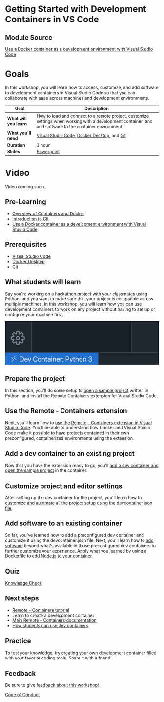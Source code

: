 # Getting Started with Development Containers in VS Code

## Module Source

[Use a Docker container as a development environment with Visual Studio Code](https://docs.microsoft.com/learn/modules/use-docker-container-dev-env-vs-code/?WT.mc_id=academic-55190-ornella)

# Goals 

In this workshop, you will learn how to access, customize, and add software to development containers in Visual Studio Code so that you can collaborate with ease across machines and development environments. 


| **Goal**                                          | Description                                                                                                    |
| ------------------------------------------------- | -------------------------------------------------------------------------------------------------------------- |
| **What will you learn**                           | How to load and connect to a remote project, customize settings when working with a development container, and add software to the container environment. |
| **What you'll need**                              | [Visual Studio Code](https://code.visualstudio.com?WT.mc_id=academic-55190-ornella), [Docker Desktop](https://www.docker.com/products/docker-desktop), and [Git](https://git-scm.com/downloads)                                          |
| **Duration**                                      | 1 hour |
| **Slides**                                        | [Powerpoint](./slides.pptx) |   

# Video

Video coming soon...

## Pre-Learning

- [Overview of Containers and Docker](https://docs.microsoft.com/dotnet/architecture/containerized-lifecycle/introduction-to-containers-and-docker?WT.mc_id=academic-55190-ornella)
- [Introduction to Git](https://docs.microsoft.com/learn/modules/intro-to-git/?WT.mc_id=academic-55190-ornella)
- [Use a Docker container as a development environment with Visual Studio Code](https://docs.microsoft.com/learn/modules/use-docker-container-dev-env-vs-code/?WT.mc_id=academic-55190-ornella)

## Prerequisites

- [Visual Studio Code](https://code.visualstudio.com?WT.mc_id=academic-55190-ornella)
- [Docker Desktop](https://www.docker.com/products/docker-desktop)
- [Git](https://git-scm.com/downloads)

## What students will learn

Say you're working on a hackathon project with your classmates using Python, and you want to make sure that your project is compatible across multiple machines. In this workshop, you will learn how you can use development containers to work on any project without having to set up or configure your machine first.

![image of completed project](images/remote-indicator.png)

## Prepare the project

In this section, you'll do some setup to [open a sample project](https://docs.microsoft.com/learn/modules/use-docker-container-dev-env-vs-code/2-exercise-prepare-project?WT.mc_id=academic-55190-ornella) written in Python, and install the Remote Containers extension for Visual Studio Code. 

## Use the Remote - Containers extension

Next, you'll learn how to [use the Remote - Containers extension in Visual Studio Code](https://docs.microsoft.com/learn/modules/use-docker-container-dev-env-vs-code/3-use-as-development-environment?WT.mc_id=academic-55190-ornella). You'll be able to understand how Docker and Visual Studio Code make it possible to have projects contained in their own preconfigured, containerized environments using the extension. 

## Add a dev container to an existing project

Now that you have the extension ready to go, you'll [add a dev container and open the sample project](https://docs.microsoft.com/learn/modules/use-docker-container-dev-env-vs-code/4-exercise-add-development-container?WT.mc_id=academic-55190-ornella) in the container. 

## Customize project and editor settings

After setting up the dev container for the project, you'll learn how to [customize and automate all the project setup](https://docs.microsoft.com/learn/modules/use-docker-container-dev-env-vs-code/5-customize-settings?WT.mc_id=academic-55190-ornella) using the [devcontainer.json file](https://docs.microsoft.com/learn/modules/use-docker-container-dev-env-vs-code/6-exercise-customize-settings?WT.mc_id=academic-55190-ornella). 

## Add software to an existing container

So far, you've learned how to add a preconfigured dev container and customize it using the devcontainer.json file. Next, you'll learn how to [add software](https://docs.microsoft.com/learn/modules/use-docker-container-dev-env-vs-code/7-add-software?WT.mc_id=academic-55190-ornella) beyond what's available in those preconfigured dev containers to further customize your experience. Apply what you learned by [using a Dockerfile to add Node.js to your container](https://docs.microsoft.com/learn/modules/use-docker-container-dev-env-vs-code/8-exercise-add-software?WT.mc_id=academic-55190-ornella). 

## Quiz

[Knowledge Check](https://docs.microsoft.com/learn/modules/use-docker-container-dev-env-vs-code/9-knowledge-check?WT.mc_id=academic-55190-ornella)

## Next steps

- [Remote - Containers tutorial](https://code.visualstudio.com/docs/remote/containers-tutorial?WT.mc_id=academic-55190-ornella)
- [Learn to create a development container](https://code.visualstudio.com/docs/remote/create-dev-container?WT.mc_id=academic-55190-ornella)
- [Main Remote - Containers documentation](https://code.visualstudio.com/docs/remote/containers?WT.mc_id=academic-55190-ornella)
- [How students can use dev containers](https://www.youtube.com/watch?v=Uvf2FVS1F8k)

## Practice

To test your knowledge, try creating your own development container filled with your favorite coding tools. Share it with a friend!

## Feedback

Be sure to give [feedback about this workshop](https://forms.office.com/r/MdhJWMZthR)!

[Code of Conduct](../../CODE_OF_CONDUCT.md)

